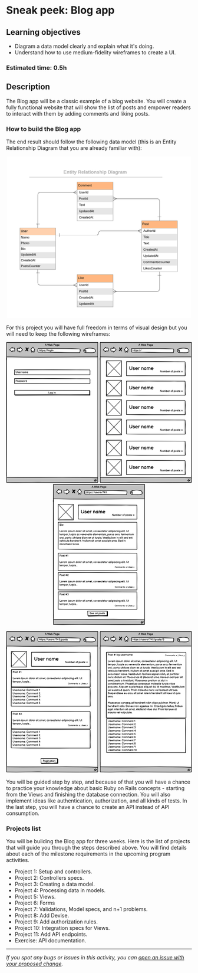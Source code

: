 # Sneak peek: Blog app

## Learning objectives

- Diagram a data model clearly and explain what it's doing.
- Understand how to use medium-fidelity wireframes to create a UI.

### Estimated time: 0.5h

## Description

The Blog app will be a classic example of a blog website. You will create a fully functional website that will show the list of posts and empower readers to interact with them by adding comments and liking posts.

### How to build the Blog app

The end result should follow the following data model (this is an Entity Relationship Diagram that you are already familiar with):

<p align="center">
  <img src="./images/blog_app_erd_v1_1.png" alt="Data model"  width="500px"  />
</p>

For this project you will have full freedom in terms of visual design but you will need to keep the following wireframes:

<p align="center">
  <img src="./images/blog_login.png" alt="Login page wireframe" width="250px" />
  <img src="./images/blog_root_users.png" alt="All users page wireframe"  width="250px"  />
  <img src="./images/blog_user_page.png" alt="Single user page wireframe"  width="250px"  />
</p>

<p align="center">
  <img src="./images/blog_user_all_posts.png" alt="All posts by a given user page wireframe"  width="250px"  />
  <img src="./images/blog_single_post.png" alt="Single post page wireframe"  width="250px"  />
</p>

You will be guided step by step, and because of that you will have a chance to practice your knowledge about basic Ruby on Rails concepts - starting from the Views and finishing the database connection. You will also implement ideas like authentication, authorization, and all kinds of tests. In the last step, you will have a chance to create an API instead of API consumption.

### Projects list

You will be building the Blog app for three weeks. Here is the list of projects that will guide you through the steps described above. You will find details about each of the milestone requirements in the upcoming program activities.

- Project 1: Setup and controllers.
- Project 2: Controllers specs.
- Project 3: Creating a data model.
- Project 4: Processing data in models.
- Project 5: Views.
- Project 6: Forms
- Project 7: Validations, Model specs, and n+1 problems.
- Project 8: Add Devise.
- Project 9: Add authorization rules.
- Project 10: Integration specs for Views.
- Project 11: Add API endpoints.
- Exercise: API documentation.

------

_If you spot any bugs or issues in this activity, you can [open an issue with your proposed change](https://github.com/microverseinc/curriculum-transversal-skills/blob/main/git-github/articles/open_issue.md)._
